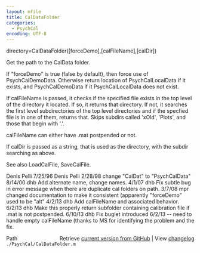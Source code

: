 ```yaml
---
layout: mfile
title: CalDataFolder
categories:
  - PsychCal
encoding: UTF-8
---
```


directory=CalDataFolder([forceDemo],[calFileName],[calDir])

Get the path to the CalData folder.

If "forceDemo" is true (false by default), then force use of
PsychCalDemoData.  Otherwise return location of PsychCalLocalData
if it exists, and PsychCalDemoData if it PsychCalLocalData does
not exist.

If calFileName is passed, it checks if the specified file exists
in the top level of the directory it located.  If so, it returns
that directory.  If not, it searches the first level subdirectories
of the top level directories and if the specfied file is in one of
them, returns that.  Skips subdirs called 'xOld', 'Plots', and those
that begin with '.'.

calFileName can either have .mat postpended or not.

If calDir is passed as a string, that is used as the directory, with
the subdir searching as above.

See also LoadCalFile, SaveCalFile.

Denis Pelli 7/25/96
Denis Pelli 2/28/98 change "CalDat" to "PsychCalData"
8/14/00  dhb  Add alternate name, change names.
4/1/07   dhb  Fix subtle bug in error message when there are duplicate cal
              folders on path.
3/7/08   mpr  changed documentation to make it consistent (apparently
              "forceDemo" used to be "alt"
4/2/13   dhb  Add calFileName and associated behavior.
6/2/13   dhb  Make this properly return subfolder containing calibration file
              if .mat is not postpended.
6/10/13  dhb  Fix buglet introduced 6/2/13 -- need to handle empty calFileName (thanks to MS for
              identifying the problem and the fix.


<div class="code_header" style="text-align:right;">
  <span style="float:left;">Path&nbsp;&nbsp;</span> <span class="counter">Retrieve <a href=
  "https://raw.github.com/Psychtoolbox-3/Psychtoolbox-3/beta/./PsychCal/CalDataFolder.m">current version from GitHub</a> | View <a href=
  "https://github.com/Psychtoolbox-3/Psychtoolbox-3/commits/beta/./PsychCal/CalDataFolder.m">changelog</a></span>
</div>
<div class="code">
  <code>./PsychCal/CalDataFolder.m</code>
</div>
